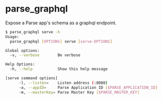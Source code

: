 parse_graphql
=============

Expose a Parse app's schema as a graphql endpoint.

```sh
$ parse_graphql serve -h
Usage:
  parse_graphql [OPTIONS] serve [serve-OPTIONS]

Global options:
  -v, --verbose        Be verbose

Help Options:
  -h, --help           Show this help message

[serve command options]
      -l, --listen=    Listen address (:8080)
      -a, --appID=     Parse Application ID [$PARSE_APPLICATION_ID]
      -m, --masterKey= Parse Master Key [$PARSE_MASTER_KEY]
```
